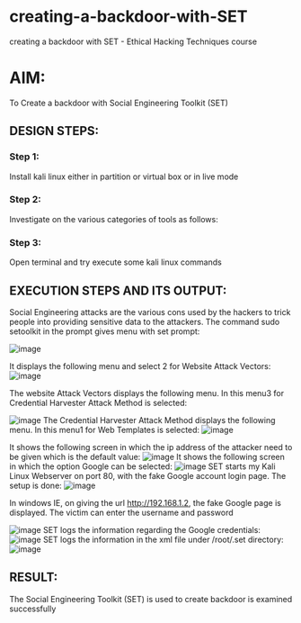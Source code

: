 # creating-a-backdoor-with-SET
creating a backdoor with SET - Ethical Hacking Techniques course

# AIM:
To Create a backdoor with Social Engineering Toolkit (SET)

## DESIGN STEPS:

### Step 1:

Install kali linux either in partition or virtual box or in live mode


### Step 2:

Investigate on the various categories of tools as follows:

### Step 3:

Open terminal and try execute some kali linux commands

## EXECUTION STEPS AND ITS OUTPUT:
Social Engineering attacks are the various cons used by the hackers to trick people into providing sensitive data to the attackers. 
The command sudo setoolkit in the prompt gives menu with set prompt:

![image](https://github.com/Poojithamanohar/creating-a-backdoor-with-SET/assets/119423592/42d3b894-22d7-4853-b7f9-4b7a17ffac5a)

It displays the following menu and select 2 for Website Attack Vectors:
![image](https://github.com/Poojithamanohar/creating-a-backdoor-with-SET/assets/119423592/73ba84a8-fb45-4a65-b820-ea45614b88e4)

The website Attack Vectors displays the following menu. In this menu3 for Credential Harvester Attack Method is selected:

![image](https://github.com/Poojithamanohar/creating-a-backdoor-with-SET/assets/119423592/36d4848f-87c7-4902-9e24-753cceb3c2d5)
The Credential Harvester Attack Method displays the following menu. In this menu1 for Web Templates is selected:
![image](https://github.com/Poojithamanohar/creating-a-backdoor-with-SET/assets/119423592/8eb88607-f756-4537-a38d-ed95009aee46)

It shows the following screen in which the ip address of the attacker need to be given which is the default value:
![image](https://github.com/Poojithamanohar/creating-a-backdoor-with-SET/assets/119423592/75b5cc32-fdd9-4f35-b8d4-e9e775d0b270)
It shows the following screen in which the option Google can be selected:
![image](https://github.com/Poojithamanohar/creating-a-backdoor-with-SET/assets/119423592/5082ef0c-bf90-4edb-905b-ef23e0d0b553)
SET starts my Kali Linux Webserver on port 80, with the fake Google account login page. The setup is done:
![image](https://github.com/Poojithamanohar/creating-a-backdoor-with-SET/assets/119423592/b0a51363-c3f4-4d6b-8f3c-21a184b2754b)

In windows IE, on giving the url http://192.168.1.2, the fake Google page is displayed. The victim can enter the username and password

![image](https://github.com/Poojithamanohar/creating-a-backdoor-with-SET/assets/119423592/b2cceb60-e2e7-4731-8c05-b95ee1c256d8)
SET logs the information regarding the Google credentials:
![image](https://github.com/Poojithamanohar/creating-a-backdoor-with-SET/assets/119423592/53a38d5b-fc37-47ad-93c4-ec96b48aab70)
SET logs the information in the xml file under /root/.set directory:
![image](https://github.com/Poojithamanohar/creating-a-backdoor-with-SET/assets/119423592/974ca92b-d0f2-4091-b443-2cc4b40b63b7)

## RESULT:
The Social Engineering Toolkit (SET) is used to create backdoor is  examined successfully
